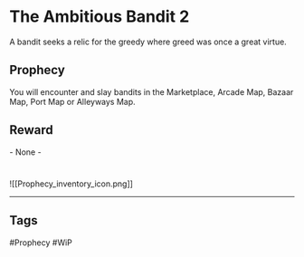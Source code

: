 # The Ambitious Bandit 2
A bandit seeks a relic for the greedy where greed was once a great virtue.
## Prophecy
You will encounter and slay bandits in the Marketplace, Arcade Map, Bazaar Map, Port Map or Alleyways Map.
## Reward
\- None -

#
![[Prophecy_inventory_icon.png]]

---
## Tags
#Prophecy
#WiP 